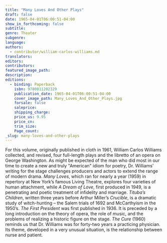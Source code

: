 ```yaml
---
title: "Many Loves And Other Plays"
draft: false
date: 1965-04-01T06:00:51-04:00
show_in_forthcoming: false
subtitle:
genre: Theater
subgenre:
language:
authors:
  - contributor/william-carlos-williams.md
translators:
editors:
contributors:
featured_image_path:
description:
editions:
  - binding: Paperback
    isbn: 9780811202329
    publication_date: 1965-04-01T06:00:51-04:00
    cover_image_path: Many_Loves_And_Other_Plays.jpg
    forsale: false
    saleprice:
    shipping_charge:
    price_us: 9.95
    price_cn:
    trim_size:
    Page_count:
_slug: many-loves-and-other-plays
---
```


For this volume, originally published in cloth in 1961, William Carlos Williams collected, and revised, four full-length plays and the libretto of an opera on George Washington. As might be expected of the man who did most in our time to create a new and truly "American" idiom for poetry, Dr. Williams’ writing for the stage challenges producers and actors to extend the range of modern drama. _Many Loves_, which ran for nearly a year (1959) in repertory at New York’s famous Living Theatre, explores four varieties of human attachment, while _A Dream of Love_, first produced in 1949, is a penetrating and poetic treatment of infidelity and marriage. _Tituba’s Children_, written three years before Arthur Miller’s _Crucible_, is a dramatic study of witch-hunting – the Salem trials of 1692 and McCarthyism in the 1950’s. _The First President_ was first published in 1936. It is preceded by a long introduction on the theory of opera, the role of music, and the problems of realizing a historic figure on the stage. _The Cure_ (1960) reminds us that Dr. Williams was for forty-two years a practicing physician. Its theme, developed in a very unusual situation, is the relationship between nurse and patient.

